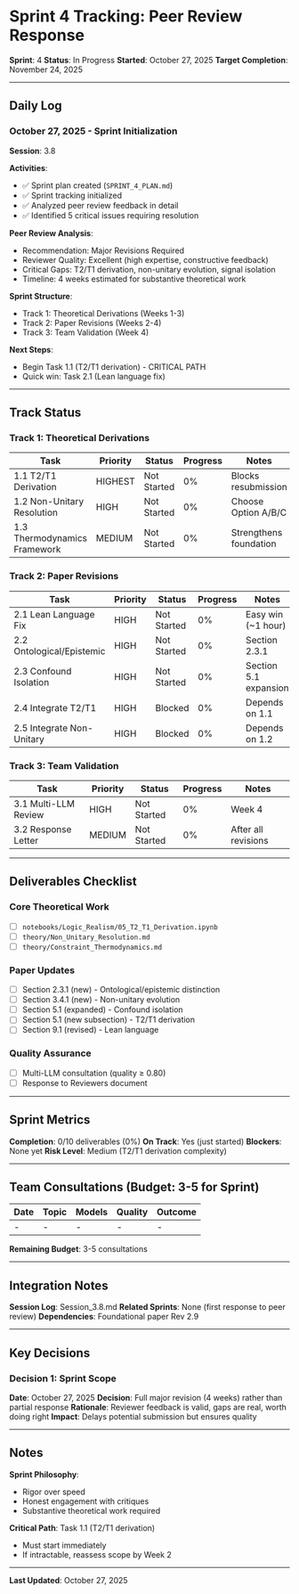 # Sprint 4 Tracking: Peer Review Response

**Sprint**: 4
**Status**: In Progress
**Started**: October 27, 2025
**Target Completion**: November 24, 2025

---

## Daily Log

### October 27, 2025 - Sprint Initialization

**Session**: 3.8

**Activities**:
- ✅ Sprint plan created (`SPRINT_4_PLAN.md`)
- ✅ Sprint tracking initialized
- ✅ Analyzed peer review feedback in detail
- ✅ Identified 5 critical issues requiring resolution

**Peer Review Analysis**:
- Recommendation: Major Revisions Required
- Reviewer Quality: Excellent (high expertise, constructive feedback)
- Critical Gaps: T2/T1 derivation, non-unitary evolution, signal isolation
- Timeline: 4 weeks estimated for substantive theoretical work

**Sprint Structure**:
- Track 1: Theoretical Derivations (Weeks 1-3)
- Track 2: Paper Revisions (Weeks 2-4)
- Track 3: Team Validation (Week 4)

**Next Steps**:
- Begin Task 1.1 (T2/T1 derivation) - CRITICAL PATH
- Quick win: Task 2.1 (Lean language fix)

---

## Track Status

### Track 1: Theoretical Derivations

| Task | Priority | Status | Progress | Notes |
|------|----------|--------|----------|-------|
| 1.1 T2/T1 Derivation | HIGHEST | Not Started | 0% | Blocks resubmission |
| 1.2 Non-Unitary Resolution | HIGH | Not Started | 0% | Choose Option A/B/C |
| 1.3 Thermodynamics Framework | MEDIUM | Not Started | 0% | Strengthens foundation |

### Track 2: Paper Revisions

| Task | Priority | Status | Progress | Notes |
|------|----------|--------|----------|-------|
| 2.1 Lean Language Fix | HIGH | Not Started | 0% | Easy win (~1 hour) |
| 2.2 Ontological/Epistemic | HIGH | Not Started | 0% | Section 2.3.1 |
| 2.3 Confound Isolation | HIGH | Not Started | 0% | Section 5.1 expansion |
| 2.4 Integrate T2/T1 | HIGH | Blocked | 0% | Depends on 1.1 |
| 2.5 Integrate Non-Unitary | HIGH | Blocked | 0% | Depends on 1.2 |

### Track 3: Team Validation

| Task | Priority | Status | Progress | Notes |
|------|----------|--------|----------|-------|
| 3.1 Multi-LLM Review | HIGH | Not Started | 0% | Week 4 |
| 3.2 Response Letter | MEDIUM | Not Started | 0% | After all revisions |

---

## Deliverables Checklist

### Core Theoretical Work
- [ ] `notebooks/Logic_Realism/05_T2_T1_Derivation.ipynb`
- [ ] `theory/Non_Unitary_Resolution.md`
- [ ] `theory/Constraint_Thermodynamics.md`

### Paper Updates
- [ ] Section 2.3.1 (new) - Ontological/epistemic distinction
- [ ] Section 3.4.1 (new) - Non-unitary evolution
- [ ] Section 5.1 (expanded) - Confound isolation
- [ ] Section 5.1 (new subsection) - T2/T1 derivation
- [ ] Section 9.1 (revised) - Lean language

### Quality Assurance
- [ ] Multi-LLM consultation (quality ≥ 0.80)
- [ ] Response to Reviewers document

---

## Sprint Metrics

**Completion**: 0/10 deliverables (0%)
**On Track**: Yes (just started)
**Blockers**: None yet
**Risk Level**: Medium (T2/T1 derivation complexity)

---

## Team Consultations (Budget: 3-5 for Sprint)

| Date | Topic | Models | Quality | Outcome |
|------|-------|--------|---------|---------|
| - | - | - | - | - |

**Remaining Budget**: 3-5 consultations

---

## Integration Notes

**Session Log**: Session_3.8.md
**Related Sprints**: None (first response to peer review)
**Dependencies**: Foundational paper Rev 2.9

---

## Key Decisions

### Decision 1: Sprint Scope
**Date**: October 27, 2025
**Decision**: Full major revision (4 weeks) rather than partial response
**Rationale**: Reviewer feedback is valid, gaps are real, worth doing right
**Impact**: Delays potential submission but ensures quality

---

## Notes

**Sprint Philosophy**:
- Rigor over speed
- Honest engagement with critiques
- Substantive theoretical work required

**Critical Path**: Task 1.1 (T2/T1 derivation)
- Must start immediately
- If intractable, reassess scope by Week 2

---

**Last Updated**: October 27, 2025
